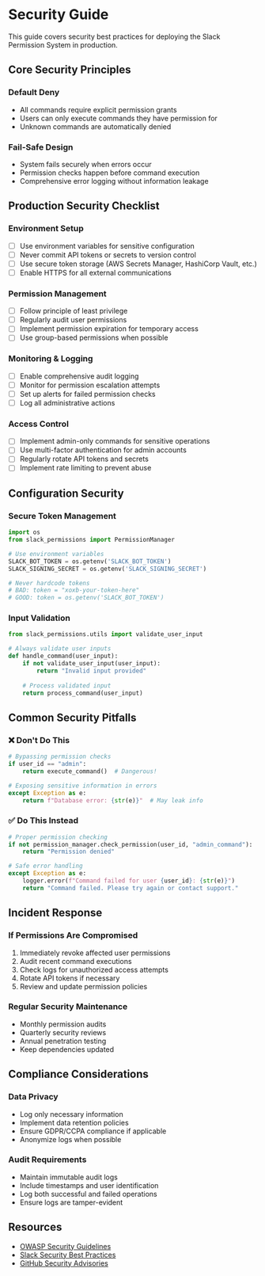 # Security Guide

This guide covers security best practices for deploying the Slack Permission System in production.

## Core Security Principles

### Default Deny
- All commands require explicit permission grants
- Users can only execute commands they have permission for
- Unknown commands are automatically denied

### Fail-Safe Design
- System fails securely when errors occur
- Permission checks happen before command execution
- Comprehensive error logging without information leakage

## Production Security Checklist

### Environment Setup
- [ ] Use environment variables for sensitive configuration
- [ ] Never commit API tokens or secrets to version control
- [ ] Use secure token storage (AWS Secrets Manager, HashiCorp Vault, etc.)
- [ ] Enable HTTPS for all external communications

### Permission Management
- [ ] Follow principle of least privilege
- [ ] Regularly audit user permissions
- [ ] Implement permission expiration for temporary access
- [ ] Use group-based permissions when possible

### Monitoring & Logging
- [ ] Enable comprehensive audit logging
- [ ] Monitor for permission escalation attempts
- [ ] Set up alerts for failed permission checks
- [ ] Log all administrative actions

### Access Control
- [ ] Implement admin-only commands for sensitive operations
- [ ] Use multi-factor authentication for admin accounts
- [ ] Regularly rotate API tokens and secrets
- [ ] Implement rate limiting to prevent abuse

## Configuration Security

### Secure Token Management
```python
import os
from slack_permissions import PermissionManager

# Use environment variables
SLACK_BOT_TOKEN = os.getenv('SLACK_BOT_TOKEN')
SLACK_SIGNING_SECRET = os.getenv('SLACK_SIGNING_SECRET')

# Never hardcode tokens
# BAD: token = "xoxb-your-token-here"
# GOOD: token = os.getenv('SLACK_BOT_TOKEN')
```

### Input Validation
```python
from slack_permissions.utils import validate_user_input

# Always validate user inputs
def handle_command(user_input):
    if not validate_user_input(user_input):
        return "Invalid input provided"
    
    # Process validated input
    return process_command(user_input)
```

## Common Security Pitfalls

### ❌ Don't Do This
```python
# Bypassing permission checks
if user_id == "admin":
    return execute_command()  # Dangerous!

# Exposing sensitive information in errors
except Exception as e:
    return f"Database error: {str(e)}"  # May leak info
```

### ✅ Do This Instead
```python
# Proper permission checking
if not permission_manager.check_permission(user_id, "admin_command"):
    return "Permission denied"

# Safe error handling
except Exception as e:
    logger.error(f"Command failed for user {user_id}: {str(e)}")
    return "Command failed. Please try again or contact support."
```

## Incident Response

### If Permissions Are Compromised
1. Immediately revoke affected user permissions
2. Audit recent command executions
3. Check logs for unauthorized access attempts
4. Rotate API tokens if necessary
5. Review and update permission policies

### Regular Security Maintenance
- Monthly permission audits
- Quarterly security reviews
- Annual penetration testing
- Keep dependencies updated

## Compliance Considerations

### Data Privacy
- Log only necessary information
- Implement data retention policies
- Ensure GDPR/CCPA compliance if applicable
- Anonymize logs when possible

### Audit Requirements
- Maintain immutable audit logs
- Include timestamps and user identification
- Log both successful and failed operations
- Ensure logs are tamper-evident

## Resources

- [OWASP Security Guidelines](https://owasp.org/)
- [Slack Security Best Practices](https://slack.com/security)
- [GitHub Security Advisories](https://github.com/bmarcuche/slackbot-permissions/security/advisories)
